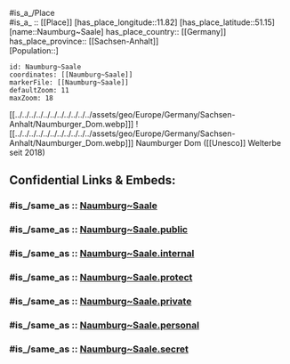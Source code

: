 ﻿---
confidential: public
isDeleted: false
location:
- 51.15
- 11.82
mapmarker: city
mapzoom:
- 7
- 12
SpocWebEntityId: 32751
tags:
- geo/City
type: City
---

#is_a_/Place  
#is_a_ :: [[Place]] 
[has_place_longitude::11.82] 
[has_place_latitude::51.15] 
[name::Naumburg~Saale] 
has_place_country:: [[Germany]]  
has_place_province:: [[Sachsen-Anhalt]]  
[Population::] 



```leaflet
id: Naumburg~Saale
coordinates: [[Naumburg~Saale]] 
markerFile: [[Naumburg~Saale]] 
defaultZoom: 11 
maxZoom: 18
```


[[../../../../../../../../../../../assets/geo/Europe/Germany/Sachsen-Anhalt/Naumburger_Dom.webp]]] ![[../../../../../../../../../../../assets/geo/Europe/Germany/Sachsen-Anhalt/Naumburger_Dom.webp]]] 
Naumburger Dom ([[Unesco]] Welterbe seit 2018) 


## Confidential Links & Embeds: 

### #is_/same_as :: [Naumburg~Saale](/_Standards/Earth/Continent/Europe/Europe~Central/Germany/Germany~East/Sachsen-Anhalt/counties~SA/Burgenlandkreis/cities~Burgenland/Naumburg~Saale.md) 

### #is_/same_as :: [Naumburg~Saale.public](/_public/Earth/Continent/Europe/Europe~Central/Germany/Germany~East/Sachsen-Anhalt/counties~SA/Burgenlandkreis/cities~Burgenland/Naumburg~Saale.public.md) 

### #is_/same_as :: [Naumburg~Saale.internal](/_internal/Earth/Continent/Europe/Europe~Central/Germany/Germany~East/Sachsen-Anhalt/counties~SA/Burgenlandkreis/cities~Burgenland/Naumburg~Saale.internal.md) 

### #is_/same_as :: [Naumburg~Saale.protect](/_protect/Earth/Continent/Europe/Europe~Central/Germany/Germany~East/Sachsen-Anhalt/counties~SA/Burgenlandkreis/cities~Burgenland/Naumburg~Saale.protect.md) 

### #is_/same_as :: [Naumburg~Saale.private](/_private/Earth/Continent/Europe/Europe~Central/Germany/Germany~East/Sachsen-Anhalt/counties~SA/Burgenlandkreis/cities~Burgenland/Naumburg~Saale.private.md) 

### #is_/same_as :: [Naumburg~Saale.personal](/_personal/Earth/Continent/Europe/Europe~Central/Germany/Germany~East/Sachsen-Anhalt/counties~SA/Burgenlandkreis/cities~Burgenland/Naumburg~Saale.personal.md) 

### #is_/same_as :: [Naumburg~Saale.secret](/_secret/Earth/Continent/Europe/Europe~Central/Germany/Germany~East/Sachsen-Anhalt/counties~SA/Burgenlandkreis/cities~Burgenland/Naumburg~Saale.secret.md)

